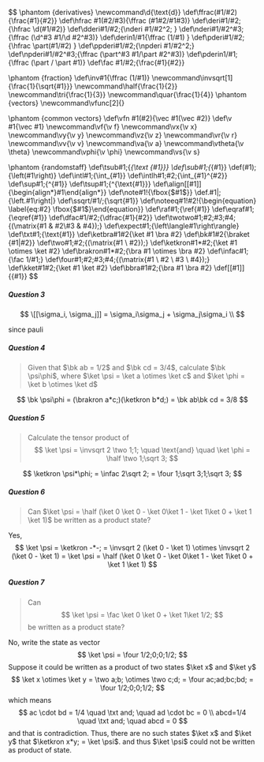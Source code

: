 $$
\phantom {derivatives}
\newcommand\d{\text{d}}
\def\ffrac(#1/#2){\frac{#1}{#2}}
\def\hfrac #1(#2/#3){\ffrac (#1#2/#1#3)}
\def\deri#1/#2;{\hfrac \d(#1/#2)}
\def\dderi#1/#2;{\nderi #1/#2^2; }
\def\nderi#1/#2^#3;{\ffrac (\d^#3 #1/\d #2^#3)}
\def\derin1/#1{\ffrac (1/#1) }
\def\pderi#1/#2;{\hfrac \part(#1/#2) }
\def\ppderi#1/#2;{\npderi #1/#2^2;}
\def\npderi#1/#2^#3;{\ffrac (\part^#3 #1/\part #2^#3)}
\def\pderin1/#1;{\ffrac (\part / \part #1)}
\def\fac #1/#2;{\frac{#1}{#2}}

\phantom {fraction}
\def\inv#1{\ffrac (1/#1)}
\newcommand\invsqrt[1]{\frac{1}{\sqrt{#1}}}
\newcommand\half{\frac{1}{2}}
\newcommand\tri{\frac{1}{3}}
\newcommand\quar{\frac{1}{4}}
\phantom {vectors}
\newcommand\vfunc[2]{}

\phantom {common vectors}
\def\vfn #1(#2){\vec #1(\vec #2)}
\def\v #1{\vec #1}
\newcommand\vf{\v f}
\newcommand\vx{\v x}
\newcommand\vy{\v y}
\newcommand\vz{\v z}
\newcommand\vr{\v r}
\newcommand\vv{\v v}
\newcommand\va{\v a}
\newcommand\vtheta{\v \theta}
\newcommand\vphi{\v \phi}
\newcommand\vs{\v s}

\phantom {randomstaff}
\def\tsub#1;{_{\text {#1}}}
\def\sub#1;{_{#1}}
\def\(#1);{\left(#1\right)}
\def\intl#1;{\int_{#1}}
\def\intlh#1;#2;{\int_{#1}^{#2}}
\def\sup#1;{^{#1}}
\def\tsup#1;{^{\text{#1}}}
\def\align[[#1]]{\begin{align*}#1\end{align*}}
\def\note#1!{\fbox{$#1$}}
\def\.#1|;{\left.#1\right|}
\def\ssqrt/#1/;{\sqrt{#1}}
\def\noteeq#1!#2!{\begin{equation} \label{eq:#2} \fbox{$#1$}\end{equation}}
\def\raf#1;{\ref{#1}}
\def\eqraf#1;{\eqref{#1}}
\def\dfac#1/#2;{\dfrac{#1}{#2}}
\def\twotwo#1;#2;#3;#4;{\(\matrix{#1 & #2\\#3 & #4});}
\def\expect#1;{\left\langle#1\right\rangle}
\def\txt#1;{\text{#1}}
\def\ketbra#1#2{\ket #1 \bra #2}
\def\bk#1#2{\braket {#1|#2}}
\def\two#1;#2;{\(\matrix{#1 \\ #2});}
\def\ketkron#1*#2;{\ket #1 \otimes \ket #2}
\def\brakron#1*#2;{\bra #1 \otimes \bra #2}
\def\infac#1;{\fac 1/#1;}
\def\four#1;#2;#3;#4;{\(\matrix{#1 \\ #2 \\ #3 \\ #4});}
\def\kket#1#2;{\ket #1 \ket #2}
\def\bbra#1#2;{\bra #1 \bra #2}
\def\[[#1]]{\{#1\}}
$$

##### Question 3

$$
\[[\sigma_i, \sigma_j]] = \sigma_i\sigma_j + \sigma_j\sigma_i \\
$$

since pauli 





##### Question 4

>Given that $\bk ab = 1/2$ and $\bk cd = 3/4$, calculate $\bk \psi\phi$, where $\ket \psi = \ket a \otimes \ket c$ and $\ket \phi = \ket b \otimes \ket d$

$$
\bk \psi\phi = (\brakron a*c;)(\ketkron b*d;)
= \bk ab\bk cd = 3/8
$$

##### Question 5

>Calculate the tensor product of 
>$$
>\ket \psi = \invsqrt 2 \two 1;1; \quad \text{and} \quad \ket \phi = \half \two 1;\sqrt 3;
>$$

$$
\ketkron \psi*\phi; = \infac 2\sqrt 2; = \four 1;\sqrt 3;1;\sqrt 3;
$$

##### Question 6

>Can $\ket \psi = \half (\ket 0 \ket 0 - \ket 0\ket 1 - \ket 1\ket 0 + \ket 1 \ket 1)$ be written as a product state?

Yes,
$$
\ket \psi = \ketkron -*-; = \invsqrt 2 (\ket 0 - \ket 1) \otimes \invsqrt 2 (\ket 0 - \ket 1) = \ket \psi = \half (\ket 0 \ket 0 - \ket 0\ket 1 - \ket 1\ket 0 + \ket 1 \ket 1)
$$

##### Question 7

>Can
>$$
>\ket \psi = \fac \ket 0 \ket 0 + \ket 1\ket 1/2;
>$$
>be written as a product state?

No, write the state as vector
$$
\ket \psi = \four 1/2;0;0;1/2;
$$
Suppose it could be written as a product of two states $\ket x$ and $\ket y$
$$
\ket x \otimes \ket y = \two a;b; \otimes \two c;d; = \four ac;ad;bc;bd; = \four 1/2;0;0;1/2;
$$
which means
$$
ac \cdot bd = 1/4 \quad \txt and; \quad ad \cdot bc  = 0 \\
abcd=1/4 \quad \txt and; \quad abcd = 0
$$
and that is contradiction. Thus, there are no such states $\ket x$ and $\ket y$ that $\ketkron x*y; = \ket \psi$. and thus $\ket \psi$ could not be written as product of state.